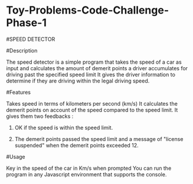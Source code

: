 # Toy-Problems-Code-Challenge-Phase-1
#SPEED DETECTOR

#Description

The speed detector is a simple program that takes the speed of a car as input and calculates the amount of demerit points a 
driver accumulates for driving past the specified speed limit 
It gives the driver information to determine if they are driving within the legal driving speed.

#Features

Takes speed in terms of kilometers per second (km/s)
It calculates the demerit points on account of the speed compared to the speed limit.
It gives them two feedbacks :
          
 1. OK if the speed is within the speed limit.
                            
2. The demerit points passed the speed limit and a message of "license suspended" when the demerit points exceeded 12.

#Usage 

Key in the speed of the car in Km/s when prompted
You can run the program in any Javascript environment that supports the console.

                            
